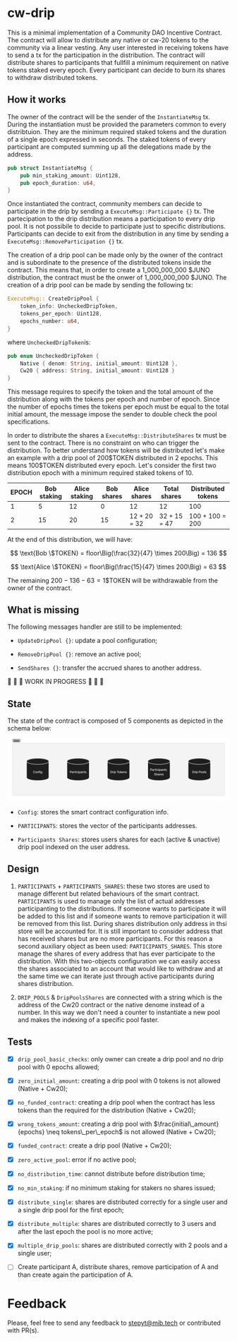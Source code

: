 # cw-drip

This is a minimal implementation of a Community DAO Incentive Contract. The contract will allow to distribute any native or cw-20 tokens to the community via a linear vesting. Any user interested in receiving tokens have to send a tx for the participation in the distribution. The contract will distribute shares to participants that fullfill a minimum requirement on native tokens staked every epoch. Every participant can decide to burn its shares to withdraw distributed tokens.

## How it works

The owner of the contract will be the sender of the `InstantiateMsg` tx. During the instantiation must be provided the parameters common to every distribtuion. They are the minimum required staked tokens and the duration of a single epoch expressed in seconds. The staked tokens of every participant are computed summing up all the delegations made by the address.

```rust
pub struct InstantiateMsg {
    pub min_staking_amount: Uint128,
    pub epoch_duration: u64,
}
```

Once instantiated the contract, community members can decide to participate in the drip by sending a `ExecuteMsg::Participate {}` tx. The partecipation to the drip distribution means a participation to every drip pool. It is not possibile to decide to participate just to specific distributions. Participants can decide to exit from the distribution in any time by sending a `ExecuteMsg::RemoveParticipation {}` tx.

The creation of a drip pool can be made only by the owner of the contract and is subordinate to the presence of the distributed tokens inside the contract. This means that, in order to create a 1_000_000_000 $JUNO distribution, the contract must be the onwer of 1_000_000_000 $JUNO. The creation of a drip pool can be made by sending the following tx:

```rust
ExecuteMsg:: CreateDripPool {
    token_info: UncheckedDripToken,
    tokens_per_epoch: Uint128,
    epochs_number: u64,
}
```

where `UncheckedDripToken`is:

```rust
pub enum UncheckedDripToken {
    Native { denom: String, initial_amount: Uint128 },
    Cw20 { address: String, initial_amount: Uint128 }
}
```

This message requires to specify the token and the total amount of the distribution along with the tokens per epoch and number of epoch. Since the number of epochs times the tokens per epoch must be equal to the total initial amount, the message impose the sender to double check the pool specifications.

In order to distribute the shares a `ExecuteMsg::DistributeShares` tx must be sent to the contract. There is no constraint on who can trigger the distribution. To better understand how tokens will be distributed let's make an example with a drip pool of 200\$TOKEN distributed in 2 epochs. This means 100$TOKEN distributed every epoch. Let's consider the first two distribution epoch with a minimum required staked tokens of 10.

| EPOCH | Bob staking | Alice staking | Bob shares | Alice shares | Total shares | Distributed tokens |
| ----- | ----------- | ------------- | ---------- | ------------ | ------------ | ------------------ |
| 1     | 5           | 12            | 0          | 12           | 12           | 100                |
| 2     | 15          | 20            | 15         | 12 + 20 = 32 | 32 + 15 = 47 | 100 + 100 = 200    |

At the end of this distribution, we will have:

$$ \text{Bob \$TOKEN} = floor\Big(\frac{32}{47} \times 200\Big) = 136 $$

$$ \text{Alice \$TOKEN} = floor\Big(\frac{15}{47} \times 200\Big) = 63 $$

The remaining $200 - 136 - 63 = 1$\$TOKEN will be withdrawable from the owner of the contract.

## What is missing

The following messages handler are still to be implemented:

* `UpdateDripPool {}`: update a pool configuration;

* `RemoveDripPool {}`: remove an active pool;

* `SendShares {}`: transfer the accrued shares to another address.

🚧 🚧 🚧 WORK IN PROGRESS 🚧 🚧 🚧
## State

The state of the contract is composed of 5 components as depicted in the schema below:

![caption](/assets/state.png "Contract state")

* `Config`: stores the smart contract configuration info.

* `PARTICIPANTS`: stores the vector of the participants addresses.

* `Participants Shares`: stores users shares for each (active & unactive) drip pool indexed on the user address.

## Design

1. `PARTICIPANTS` + `PARTICIPANTS_SHARES`: these two stores are used to manage different but related behaviours of the smart contract. `PARTICIPANTS` is used to manage only the list of actual addresses participanting to the distributions. If someone wants to participate it will be added to this list and if someone wants to remove participation it will be removed from this list. During shares distribution only address in thsi store will be accounted for. It is still important to consider address that has received shares but are no more participants. For this reason a second auxiliary object as been used: `PARTICIPANTS_SHARES`. This store manage the shares of every address that has ever participate to the distribution. With this two-objects configuration we can easily access the shares associated to an account that would like to withdraw and at the same time we can iterate just through active participants during shares distribution.

2. `DRIP_POOLS` & `DripPoolsShares` are connected with a string which is the address of the Cw20 contract or the native denome instead of a number. In this way we don't need a counter to instantiate a new pool and makes the indexing of a specific pool faster.

## Tests

* [x] `drip_pool_basic_checks`: only owner can create a drip pool and no drip pool with 0 epochs allowed;

* [x] `zero_initial_amount`: creating a drip pool with 0 tokens is not allowed (Native + Cw20);

* [x] `no_funded_contract`: creating a drip pool when the contract has less tokens than the required
for the distribution (Native + Cw20);

* [x] `wrong_tokens_amount`: creating a drip pool with $\frac{initial\_amount}{epochs} \neq tokens\_per\_epoch$ is not allowed (Native + Cw20);

* [x] `funded_contract`: create a drip pool (Native + Cw20);

* [x] `zero_active_pool`: error if no active pool;

* [x] `no_distribution_time`: cannot distribute before distribution time;

* [x] `no_min_staking`: if no minimum staking for stakers no shares issued;

* [x] `distribute_single`: shares are distributed correctly for a single user and a single drip pool for the first epoch;

* [x] `distribute_multiple`: shares are distributed correctly to 3 users and after the last epoch the pool is no more active;

* [x] `multiple_drip_pools`: shares are distributed correctly with 2 pools and a single user;

* [ ] Create participant A, distribute shares, remove participation of A and than create again the
participation of A.

# Feedback

Please, feel free to send any feedback to stepyt@mib.tech or contributed with PR(s).